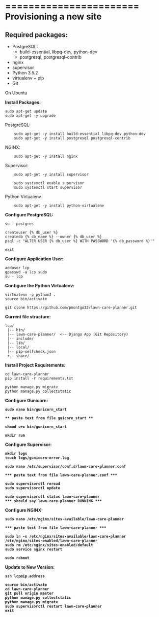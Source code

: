 =======================
Provisioning a new site
=======================

## Required packages:

* PostgreSQL:
    * build-essential, libpq-dev, python-dev
    * postgresql, postgresql-contrib
* nginx
* supervisor
* Python 3.5.2
* virtualenv + pip
* Git

On Ubuntu

<b>Install Packages:</b>

    sudo apt-get update
    sudo apt-get -y upgrade

   PostgreSQL:

        sudo apt-get -y install build-essential libpq-dev python-dev
        sudo apt-get -y install postgresql postgresql-contrib

   NGINX:

        sudo apt-get -y install nginx

   Supervisor:

        sudo apt-get -y install supervisor

        sudo systemctl enable supervisor
        sudo systemctl start supervisor

   Python Virtualenv

        sudo apt-get -y install python-virtualenv


<b>Configure PostgreSQL:</b>

    su - postgres

    createuser {% db_user %}
    createdb {% db_name %} --owner {% db_user %}
    psql -c "ALTER USER {% db_user %} WITH PASSWORD '{% db_password %}'"

    exit


<b>Configure Application User:</b>

    adduser lcp
    gpasswd -a lcp sudo
    su - lcp

<b>Configure the Python Virtualenv:</b>

    virtualenv -p python3 .
    source bin/activate

    git clone https://github.com/pmontgo33/lawn-care-planner.git


<b>Current file structure:</b>

    lcp/
     |-- bin/
     |-- lawn-care-planner/  <-- Django App (Git Repository)
     |-- include/
     |-- lib/
     |-- local/
     |-- pip-selfcheck.json
     +-- share/

 <b>Install Project Requirements:</b>

    cd lawn-care-planner
    pip install -r requirements.txt

    python manage.py migrate
    python manage.py collectstatic


<b>Configure Gunicorn:<b>

    sudo nano bin/gunicorn_start

    ** paste text from file guicorn_start **

    chmod u+x bin/gunicorn_start

    mkdir run

Configure Supervisor:

    mkdir logs
    touch logs/gunicorn-error.log

    sudo nano /etc/supervisor/conf.d/lawn-care-planner.conf

    *** paste text from file lawn-care-planner.conf ***

    sudo supervisorctl reread
    sudo supervisorctl update

    sudo supervisorctl status lawn-care-planner
    *** should say lawn-care-planner RUNNING ***

Configure NGINX:

    sudo nano /etc/nginx/sites-available/lawn-care-planner

    *** paste text from file lawn-care-planner ***

    sudo ln -s /etc/nginx/sites-available/lawn-care-planner /etc/nginx/sites-enabled/lawn-care-planner
    sudo rm /etc/nginx/sites-enabled/default
    sudo service nginx restart

    sudo reboot


Update to New Version:

    ssh lcp@ip.address

    source bin/activate
    cd lawn-care-planner
    git pull origin master
    python manage.py collectstatic
    python manage.py migrate
    sudo supervisorctl restart lawn-care-planner
    exit